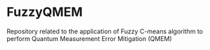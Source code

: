 # FuzzyQMEM
Repository related to the application of Fuzzy C-means algorithm to perform Quantum Measurement Error Mitigation (QMEM)
